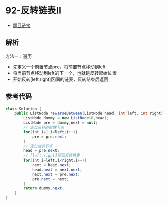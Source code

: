 # 92-反转链表II

- [题目链接](https://leetcode-cn.com/problems/reverse-linked-list-ii/)

## 解析

方法一：遍历
- 先定义一个前置节点pre，将前置节点移动到left
- 将当前节点移动到left的下一个，也就是反转起始位置
- 开始反转[left,right]区间的链表，反转结束后返回

## 参考代码
```Java
class Solution {
    public ListNode reverseBetween(ListNode head, int left, int right) {
        ListNode dummy = new ListNode(0,head);
        ListNode pre = dummy,next = null;
        // 定位反转的前置节点
        for(int i=1;i<left;i++){
            pre = pre.next;
        }
        // 定位当前节点
        head = pre.next;
        // [left,right]区间反转链表
        for(int i=left;i<right;i++){
            next = head.next;
            head.next = next.next;
            next.next = pre.next;
            pre.next = next;
        }
        return dummy.next;
    }
}
```

